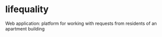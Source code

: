 # lifequality
Web application: platform for working with requests from residents of an apartment building
